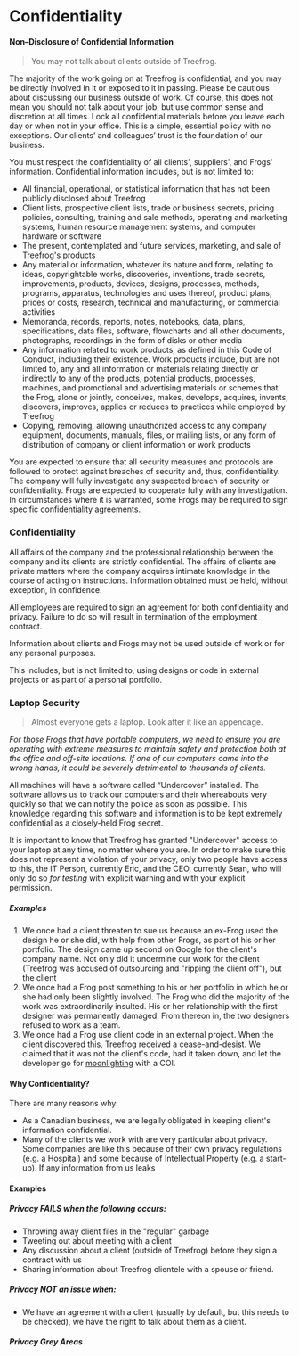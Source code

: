 # Confidentiality

#### Non–Disclosure of Confidential Information

> You may not talk about clients outside of Treefrog.

The majority of the work going on at Treefrog is confidential, and you may be directly involved in it or exposed to it in passing. Please be cautious about discussing our business outside of work. Of course, this does not mean you should not talk about your job, but use common sense and discretion at all times. Lock all confidential materials before you leave each day or when not in your office. This is a simple, essential policy with no exceptions. Our clients’ and colleagues’ trust is the foundation of our business.

You must respect the confidentiality of all clients', suppliers', and Frogs' information. Confidential information includes, but is not limited to:

- All financial, operational, or statistical information that has not been publicly disclosed about Treefrog 
- Client lists, prospective client lists, trade or business secrets, pricing policies, consulting, training and sale methods, operating and marketing systems, human resource management systems, and computer hardware or software
- The present, contemplated and future services, marketing, and sale of Treefrog's products
- Any material or information, whatever its nature and form, relating to ideas, copyrightable works, discoveries, inventions, trade secrets, improvements, products, devices, designs, processes, methods, programs, apparatus, technologies and uses thereof, product plans, prices or costs, research, technical and manufacturing, or commercial activities
- Memoranda, records, reports, notes, notebooks, data, plans, specifications, data files, software, flowcharts and all other documents, photographs, recordings in the form of disks or other media
- Any information related to work products, as defined in this Code of Conduct, including their existence. Work products include, but are not limited to, any and all information or materials relating directly or indirectly to any of the products, potential products, processes, machines, and promotional and advertising materials or schemes that the Frog, alone or jointly, conceives, makes, develops, acquires, invents, discovers, improves, applies or reduces to practices while employed by Treefrog 
- Copying, removing, allowing unauthorized access to any company equipment, documents, manuals, files, or mailing lists, or any form of distribution of company or client information or work products

You are expected to ensure that all security measures and protocols are followed to protect against breaches of security and, thus, confidentiality. The company will fully investigate any suspected breach of security or confidentiality. Frogs are expected to cooperate fully with any investigation. In circumstances where it is warranted, some Frogs may be required to sign specific confidentiality agreements.

### Confidentiality

All affairs of the company and the professional relationship between the company and its clients are strictly confidential. The affairs of clients are private matters where the company acquires intimate knowledge in the course of acting on instructions. Information obtained must be held, without exception, in confidence. 

All employees are required to sign an agreement for both confidentiality and privacy. Failure to do so will result in termination of the employment contract.

Information about clients and Frogs may not be used outside of work or for any personal purposes.

This includes, but is not limited to, using designs or code in external projects or as part of a personal portfolio.

### Laptop Security

> Almost everyone gets a laptop. Look after it like an appendage.

*For those Frogs that have portable computers, we need to ensure you are operating with extreme measures to maintain safety and protection both at the office and off-site locations. If one of our computers came into the wrong hands, it could be severely detrimental to thousands of clients.*

All machines will have a software called “Undercover” installed. The software allows us to track our computers and their whereabouts very quickly so that we can notify the police as soon as possible. This knowledge regarding this software and information is to be kept extremely confidential as a closely-held Frog secret.

It is important to know that Treefrog has granted "Undercover" access to your laptop at any time, no matter where you are. In order to make sure this does not represent a violation of your privacy, only two people have access to this, the IT Person, currently Eric, and the CEO, currently Sean, who will only do so *for testing* with explicit warning and with your explicit permission.

##### Examples

1. We once had a client threaten to sue us because an ex-Frog used the design he or she did, with help from other Frogs, as part of his or her portfolio. The design came up second on Google for the client's company name. Not only did it undermine our work for the client (Treefrog was accused of outsourcing and "ripping the client off"), but the client
2. We once had a Frog post something to his or her portfolio in which he or she had only been slightly involved. The Frog who did the majority of the work was extraordinarily insulted. His or her relationship with the first designer was permanently damaged. From thereon in, the two designers refused to work as a team.
3. We once had a Frog use client code in an external project. When the client discovered this, Treefrog received a cease-and-desist. We claimed that it was not the client's code, had it taken down, and let the developer go for [moonlighting](conflictofinterest.md) with a COI.

#### Why Confidentiality?

There are many reasons why:

- As a Canadian business, we are legally obligated in keeping client's information confidential. 
- Many of the clients we work with are very particular about privacy. Some companies are like this because of their own privacy regulations (e.g. a Hospital) and some because of Intellectual Property (e.g. a start-up). If any information from us leaks 


#### Examples


##### Privacy FAILS when the following occurs:
- Throwing away client files in the "regular" garbage
- Tweeting out about meeting with a client
- Any discussion about a client (outside of Treefrog) before they sign a contract with us
- Sharing information about Treefrog clientele with a spouse or friend.

##### Privacy NOT an issue when:
- We have an agreement with a client (usually by default, but this needs to be checked), we have the right to talk about them as a client.

##### Privacy Grey Areas


